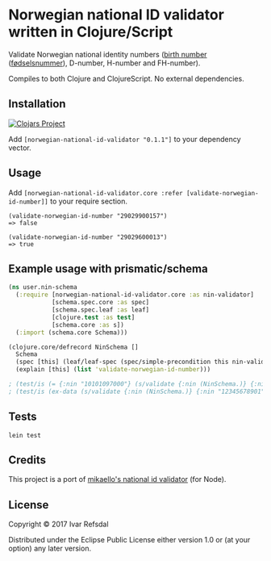 # Norwegian national ID validator written in Clojure/Script

Validate Norwegian national identity numbers ([birth number](https://en.wikipedia.org/wiki/National_identification_number#Norway) ([fødselsnummer](https://no.wikipedia.org/wiki/F%C3%B8dselsnummer)), D-number, H-number and FH-number).

Compiles to both Clojure and ClojureScript. No external dependencies.

## Installation

[![Clojars Project](http://clojars.org/norwegian-national-id-validator/latest-version.svg)](http://clojars.org/norwegian-national-id-validator)

Add `[norwegian-national-id-validator "0.1.1"]` to your dependency vector.


## Usage

Add `[norwegian-national-id-validator.core :refer [validate-norwegian-id-number]]`
to your require section.

    (validate-norwegian-id-number "29029900157")
    => false
    
    (validate-norwegian-id-number "29029600013")
    => true

## Example usage with prismatic/schema

```clojure
(ns user.nin-schema
  (:require [norwegian-national-id-validator.core :as nin-validator]
            [schema.spec.core :as spec]
            [schema.spec.leaf :as leaf]
            [clojure.test :as test]
            [schema.core :as s])
  (:import (schema.core Schema)))

(clojure.core/defrecord NinSchema []
  Schema
  (spec [this] (leaf/leaf-spec (spec/simple-precondition this nin-validator/validate-norwegian-id-number)))
  (explain [this] (list 'validate-norwegian-id-number)))

; (test/is (= {:nin "10101097000"} (s/validate {:nin (NinSchema.)} {:nin "10101097000"})))
; (test/is (ex-data (s/validate {:nin (NinSchema.)} {:nin "12345678901"})))
```

## Tests

    lein test

## Credits

This project is a port of [mikaello's national id validator](https://github.com/mikaello/norwegian-national-id-validator) (for Node).

## License

Copyright © 2017 Ivar Refsdal

Distributed under the Eclipse Public License either version 1.0 or (at
your option) any later version.
